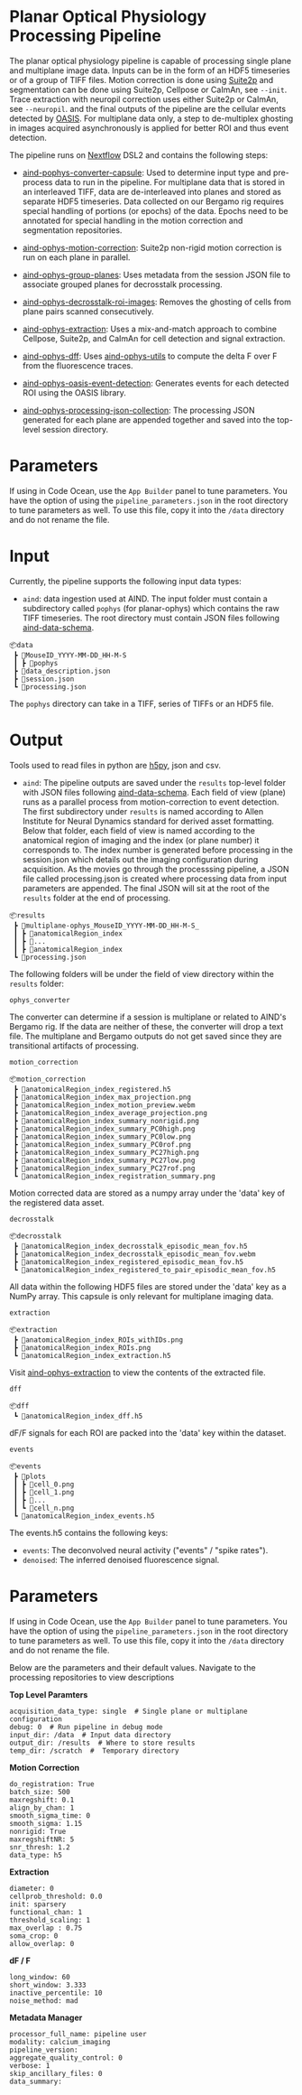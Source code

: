 # Planar Optical Physiology Processing Pipeline

The planar optical physiology pipeline is capable of processing single plane and multiplane image data. Inputs can be in the form of an HDF5 timeseries or of a group of TIFF files. Motion correction is done using [Suite2p](https://github.com/MouseLand/suite2p) and segmentation can be done using Suite2p, Cellpose or CaImAn, see `--init`. Trace extraction with neuropil correction uses either Suite2p or CaImAn, see `--neuropil`.  and the final outputs of the pipeline are the cellular events detected by [OASIS](https://github.com/j-friedrich/OASIS). For multiplane data only, a step to de-multiplex ghosting in images acquired asynchronously is applied for better ROI and thus event detection.

The pipeline runs on [Nextflow](https://www.nextflow.io/) DSL2 and contains the following steps:

* [aind-pophys-converter-capsule](https://github.com/AllenNeuralDynamics/aind-pophys-converter-capsule): Used to determine input type and pre-process data to run in the pipeline. For multiplane data that is stored in an interleaved TIFF, data are de-interleaved into planes and stored as separate HDF5 timeseries. Data collected on our Bergamo rig requires special handling of portions (or epochs) of the data. Epochs need to be annotated for special handling in the motion correction and segmentation repositories. 

* [aind-ophys-motion-correction](https://github.com/AllenNeuralDynamics/aind-ophys-motion-correction): Suite2p non-rigid motion correction is run on each plane in parallel.

* [aind-ophys-group-planes](https://github.com/AllenNeuralDynamics/aind-ophys-group-planes): Uses metadata from the session JSON file to associate grouped planes for decrosstalk processing.

* [aind-ophys-decrosstalk-roi-images](https://github.com/AllenNeuralDynamics/aind-ophys-decrosstalk-roi-images): Removes the ghosting of cells from plane pairs scanned consecutively.

* [aind-ophys-extraction](https://github.com/AllenNeuralDynamics/aind-ophys-extraction): Uses a mix-and-match approach to combine Cellpose, Suite2p, and CaImAn for cell detection and signal extraction.

* [aind-ophys-dff](https://github.com/AllenNeuralDynamics/aind-ophys-dff/blob/main/code/run_capsule.py#L116): Uses [aind-ophys-utils](https://github.com/AllenNeuralDynamics/aind-ophys-utils/tree/main) to compute the delta F over F from the fluorescence traces.

* [aind-ophys-oasis-event-detection](https://github.com/AllenNeuralDynamics/aind-ophys-oasis-event-detection): Generates events for each detected ROI using the OASIS library.

* [aind-ophys-processing-json-collection](https://github.com/AllenNeuralDynamics/aind-ophys-processing-json-collection): The processing JSON generated for each plane are appended together and saved into the top-level session directory.

# Parameters

If using in Code Ocean, use the `App Builder` panel to tune parameters. You have the option of using the `pipeline_parameters.json` in the root directory to tune parameters as well. To use this file, copy it into the `/data` directory and do not rename the file.

# Input

Currently, the pipeline supports the following input data types:

* `aind`: data ingestion used at AIND. The input folder must contain a subdirectory called `pophys` (for planar-ophys) which contains the raw TIFF timeseries. The root directory must contain JSON files following [aind-data-schema](https://github.com/AllenNeuralDynamics/aind-data-schema).

```plaintext
📦data
 ┣ 📂MouseID_YYYY-MM-DD_HH-M-S
 ┃ ┣ 📂pophys
 ┣ 📜data_description.json
 ┣ 📜session.json
 ┗ 📜processing.json
 ```

 The `pophys` directory can take in a TIFF, series of TIFFs or an HDF5 file.

# Output

Tools used to read files in python are [h5py](https://pypi.org/project/h5py/), json and csv.

* `aind`: The pipeline outputs are saved under the `results` top-level folder with JSON files following [aind-data-schema](https://github.com/AllenNeuralDynamics/aind-data-schema). Each field of view (plane) runs as a parallel process from motion-correction to event detection. The first subdirectory under `results` is named according to Allen Institute for Neural Dynamics standard for derived asset formatting. Below that folder, each field of view is named according to the anatomical region of imaging and the index (or plane number) it corresponds to. The index number is generated before processing in the session.json which details out the imaging configuration during acquisition. As the movies go through the processsing pipeline, a JSON file called processing.json is created where processing data from input parameters are appended. The final JSON will sit at the root of the `results` folder at the end of processing. 

```plaintext
📦results
 ┣ 📂multiplane-ophys_MouseID_YYYY-MM-DD_HH-M-S_
 ┃ ┣ 📂anatomicalRegion_index
 ┃ ┣ 📂...
 ┃ ┣ 📂anatomicalRegion_index
 ┗ 📜processing.json
 ```

The following folders will be under the field of view directory within the `results` folder:

`ophys_converter`

The converter can determine if a session is multiplane or related to AIND's Bergamo rig. If the data are neither of these, the converter will drop a text file. The multiplane and Bergamo outputs do not get saved since they are transitional artifacts of processing. 

`motion_correction`

```plaintext
📦motion_correction
 ┣ 📜anatomicalRegion_index_registered.h5
 ┣ 📜anatomicalRegion_index_max_projection.png
 ┣ 📜anatomicalRegion_index_motion_preview.webm
 ┣ 📜anatomicalRegion_index_average_projection.png
 ┣ 📜anatomicalRegion_index_summary_nonrigid.png
 ┣ 📜anatomicalRegion_index_summary_PC0high.png
 ┣ 📜anatomicalRegion_index_summary_PC0low.png
 ┣ 📜anatomicalRegion_index_summary_PC0rof.png
 ┣ 📜anatomicalRegion_index_summary_PC27high.png
 ┣ 📜anatomicalRegion_index_summary_PC27low.png
 ┣ 📜anatomicalRegion_index_summary_PC27rof.png
 ┗ 📜anatomicalRegion_index_registration_summary.png
 ```

Motion corrected data are stored as a numpy array under the 'data' key of the registered data asset.

`decrosstalk`

```plaintext
📦decrosstalk
 ┣ 📜anatomicalRegion_index_decrosstalk_episodic_mean_fov.h5
 ┣ 📜anatomicalRegion_index_decrosstalk_episodic_mean_fov.webm
 ┣ 📜anatomicalRegion_index_registered_episodic_mean_fov.h5
 ┗ 📜anatomicalRegion_index_registered_to_pair_episodic_mean_fov.h5
 ```

All data within the following HDF5 files are stored under the 'data' key as a NumPy array. This capsule is only relevant for multiplane imaging data.

`extraction`

```plaintext
📦extraction
 ┣ 📜anatomicalRegion_index_ROIs_withIDs.png
 ┣ 📜anatomicalRegion_index_ROIs.png
 ┗ 📜anatomicalRegion_index_extraction.h5
```
Visit [aind-ophys-extraction](https://github.com/AllenNeuralDynamics/aind-ophys-extraction) to view the contents of the extracted file.

`dff`

```plaintext
📦dff
 ┗ 📜anatomicalRegion_index_dff.h5
```
dF/F signals for each ROI are packed into the 'data' key within the dataset. 

`events`

```plaintext
📦events
 ┣ 📂plots
 ┃ ┣ 📜cell_0.png
 ┃ ┣ 📜cell_1.png
 ┃ ┣ 📜...
 ┃ ┗ 📜cell_n.png
 ┗ 📜anatomicalRegion_index_events.h5
```
The events.h5 contains the following keys:

* `events`: The deconvolved neural activity ("events" / "spike rates").
* `denoised`: The inferred denoised fluorescence signal.

# Parameters

If using in Code Ocean, use the `App Builder` panel to tune parameters. You have the option of using the `pipeline_parameters.json` in the root directory to tune parameters as well. To use this file, copy it into the `/data` directory and do not rename the file.

Below are the parameters and their default values. Navigate to the processing repositories to view descriptions

**Top Level Paramters**
```
acquisition_data_type: single  # Single plane or multiplane configuration
debug: 0  # Run pipeline in debug mode
input_dir: /data  # Input data directory
output_dir: /results  # Where to store results
temp_dir: /scratch  #  Temporary directory
```

**Motion Correction**
```
do_registration: True
batch_size: 500
maxregshift: 0.1
align_by_chan: 1
smooth_sigma_time: 0
smooth_sigma: 1.15
nonrigid: True
maxregshiftNR: 5
snr_thresh: 1.2
data_type: h5
```
**Extraction**
```
diameter: 0
cellprob_threshold: 0.0
init: sparsery
functional_chan: 1
threshold_scaling: 1
max_overlap : 0.75
soma_crop: 0
allow_overlap: 0
```
**dF / F**
```
long_window: 60
short_window: 3.333
inactive_percentile: 10
noise_method: mad
```
**Metadata Manager**
```
processor_full_name: pipeline user
modality: calcium_imaging
pipeline_version: 
aggregate_quality_control: 0
verbose: 1
skip_ancillary_files: 0
data_summary: 
```